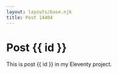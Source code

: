 ```yaml
---
layout: layouts/base.njk
title: Post 14404
---
```


# Post {{ id }}

This is post {{ id }} in my Eleventy project.
